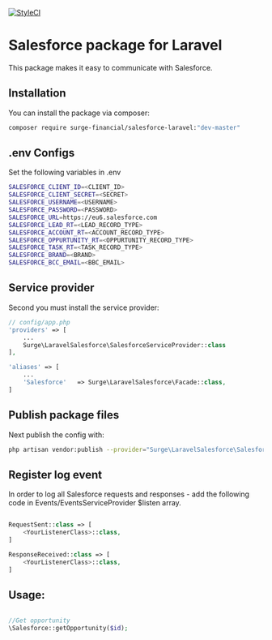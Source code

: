 [![StyleCI](https://styleci.io/repos/96553078/shield?branch=master)](https://styleci.io/repos/96553078)

# Salesforce package for Laravel

This package makes it easy to communicate with Salesforce.

## Installation

You can install the package via composer:

``` bash
composer require surge-financial/salesforce-laravel:"dev-master"
```

## .env Configs

Set the following variables in .env
``` bash
SALESFORCE_CLIENT_ID=<CLIENT_ID>
SALESFORCE_CLIENT_SECRET=<SECRET>
SALESFORCE_USERNAME=<USERNAME>
SALESFORCE_PASSWORD=<PASSWORD>
SALESFORCE_URL=https://eu6.salesforce.com
SALESFORCE_LEAD_RT=<LEAD_RECORD_TYPE>
SALESFORCE_ACCOUNT_RT=<ACCOUNT_RECORD_TYPE>
SALESFORCE_OPPURTUNITY_RT=<OPPURTUNITY_RECORD_TYPE>
SALESFORCE_TASK_RT=<TASK_RECORD_TYPE>
SALESFORCE_BRAND=<BRAND>
SALESFORCE_BCC_EMAIL=<BBC_EMAIL>
```

## Service provider
Second you must install the service provider:

``` php
// config/app.php
'providers' => [
    ...
    Surge\LaravelSalesforce\SalesforceServiceProvider::class
],

'aliases' => [
    ...
    'Salesforce'   => Surge\LaravelSalesforce\Facade::class,   
]

```

## Publish package files
Next publish the config with:

``` bash
php artisan vendor:publish --provider="Surge\LaravelSalesforce\SalesforceServiceProvider"
```

## Register log event
In order to log all Salesforce requests and responses - add the following code in Events/EventsServiceProvider $listen array.
``` php

RequestSent::class => [
    <YourListenerClass>::class,
]

ResponseReceived::class => [
    <YourListenerClass>::class,
]

```

## Usage:

``` php

//Get opportunity
\Salesforce::getOpportunity($id);

```
